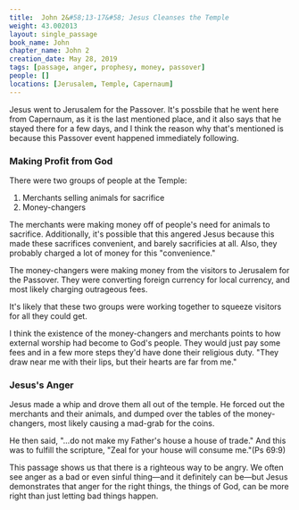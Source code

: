 ```yaml
---
title:  John 2&#58;13-17&#58; Jesus Cleanses the Temple
weight: 43.002013
layout: single_passage
book_name: John
chapter_name: John 2
creation_date: May 28, 2019
tags: [passage, anger, prophesy, money, passover]
people: []
locations: [Jerusalem, Temple, Capernaum]
---
```

Jesus went to Jerusalem for the Passover.  It's possbile that he went here from Capernaum, as it is the last mentioned place, and it also says that he stayed there for a few days, and I think the reason why that's mentioned is because this Passover event happened immediately following.

### Making Profit from God

There were two groups of people at the Temple:

1. Merchants selling animals for sacrifice
2. Money-changers

The merchants were making money off of people's need for animals to sacrifice.  Additionally, it's possible that this angered Jesus because this made these sacrifices convenient, and barely sacrificies at all.  Also, they probably charged a lot of money for this "convenience."

The money-changers were making money from the visitors to Jerusalem for the Passover.  They were converting foreign currency for local currency, and most likely charging outrageous fees.

It's likely that these two groups were working together to squeeze visitors for all they could get.

I think the existence of the money-changers and merchants points to how external worship had become to God's people.  They would just pay some fees and in a few more steps they'd have done their religious duty.  "They draw near me with their lips, but their hearts are far from me."

### Jesus's Anger

Jesus made a whip and drove them all out of the temple.  He forced out the merchants and their animals, and dumped over the tables of the money-changers, most likely causing a mad-grab for the coins.

He then said, "...do not make my Father's house a house of trade." And this was to fulfill the scripture, "Zeal for your house will consume me."(Ps 69:9)

This passage shows us that there is a righteous way to be angry.  We often see anger as a bad or even sinful thing&mdash;and it definitely can be&mdash;but Jesus demonstrates that anger for the right things, the things of God, can be more right than just letting bad things happen.

